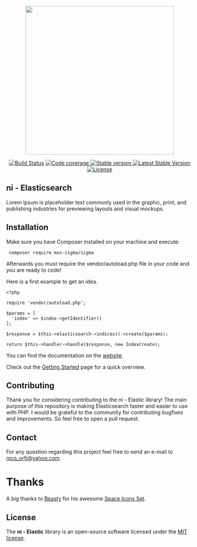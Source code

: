 <p align="center"><img src="https://res.cloudinary.com/markos-nikolaos-orfanos/image/upload/c_limit,h_100,q_auto:best,w_400/v1571029369/logo_yly5mv.png" width="400"></p>

<p align="center">
<a href="https://circleci.com/gh/mos-sigma/sigma"><img src="https://circleci.com/gh/mos-sigma/sigma.svg?style=svg&circle-token=ef57d3cd50af58d1f118f79805b5517a9d593fac" alt="Build Status"></a>

<a href="https://codecov.io/gh/mos-sigma/sigma">
  <img src="https://codecov.io/gh/mos-sigma/sigma/branch/master/graph/badge.svg" alt="Code coverage"/>
</a>


<a href="https://packagist.org/packages/mos-sigma/sigma">
  <img src="https://img.shields.io/github/v/release/mos-sigma/sigma?color=red&label=stable&logo=stable" alt="Stable version"/>
</a>


<a href="https://packagist.org/packages/mos-sigma/sigma">
  <img src="https://img.shields.io/packagist/dt/mos-sigma/sigma?color=green" alt="Latest Stable Version"/>
</a>

<a href="https://packagist.org/packages/mos-sigma/sigma">
  <img src="https://img.shields.io/badge/License-MIT-blue.svg" alt="License"/>
</a>
</p>

## ni - Elasticsearch
Lorem ipsum is placeholder text commonly used in the graphic, print, and publishing industries for previewing layouts and visual mockups.

## Installation

Make sure you have Composer installed on your machine and execute:

```
 composer require mos-sigma/sigma
```
Afterwards you must require the vendor/autoload.php file in your code and you are ready to code! 

Here is a first example to get an idea.
```
<?php

require 'vendor/autoload.php';

$params = [
  'index' => $index->getIdentifier()
];

$response = $this->elasticsearch->indices()->create($params);

return $this->handler->handle($response, new IndexCreate);
```

You can find the documentation on the [website](https://ni-elastic.com/docs).

Check out the [Getting Started](https://ni-elastic.com/docs/1.0/Getting-started) page for a quick overview.

## Contributing
 Thank you for considering contributing to the ni - Elastic library! The main purpose of this repository is making Elasticsearch faster and easier to use with PHP. I would be grateful to the community for contributing bugfixes and improvements. So feel free to open a pull request.

## Contact
 For any question regarding this project feel free to send an e-mail to nico_orfi@yahoo.com.

 # Thanks
 A big thanks to [Beasty](http://www.beasty.me) for his awesome [Space Icons Set](https://www.sketchappsources.com/free-source/1139-space-icons-sketch-freebie-resource.html).
 
## License
The **ni - Elastic** library is an open-source software licensed under the [MIT license](https://choosealicense.com/licenses/mit).